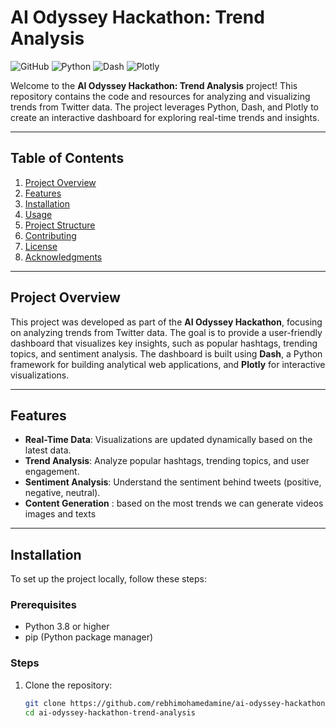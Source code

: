 
# AI Odyssey Hackathon: Trend Analysis

![GitHub](https://img.shields.io/badge/license-MIT-blue)
![Python](https://img.shields.io/badge/Python-3.8%2B-blue)
![Dash](https://img.shields.io/badge/Dash-2.0%2B-orange)
![Plotly](https://img.shields.io/badge/Plotly-5.0%2B-green)

Welcome to the **AI Odyssey Hackathon: Trend Analysis** project! This repository contains the code and resources for analyzing and visualizing trends from Twitter data. The project leverages Python, Dash, and Plotly to create an interactive dashboard for exploring real-time trends and insights.

---

## Table of Contents
1. [Project Overview](#project-overview)
2. [Features](#features)
3. [Installation](#installation)
4. [Usage](#usage)
5. [Project Structure](#project-structure)
6. [Contributing](#contributing)
7. [License](#license)
8. [Acknowledgments](#acknowledgments)

---

## Project Overview

This project was developed as part of the **AI Odyssey Hackathon**, focusing on analyzing trends from Twitter data. The goal is to provide a user-friendly dashboard that visualizes key insights, such as popular hashtags, trending topics, and sentiment analysis. The dashboard is built using **Dash**, a Python framework for building analytical web applications, and **Plotly** for interactive visualizations.

---

## Features

- **Real-Time Data**: Visualizations are updated dynamically based on the latest data.
- **Trend Analysis**: Analyze popular hashtags, trending topics, and user engagement.
- **Sentiment Analysis**: Understand the sentiment behind tweets (positive, negative, neutral).
- **Content Generation** : based on the most trends we can generate videos images and texts 
---

## Installation

To set up the project locally, follow these steps:

### Prerequisites
- Python 3.8 or higher
- pip (Python package manager)

### Steps
1. Clone the repository:
   ```bash
   git clone https://github.com/rebhimohamedamine/ai-odyssey-hackathon-trend-analysis.git
   cd ai-odyssey-hackathon-trend-analysis
